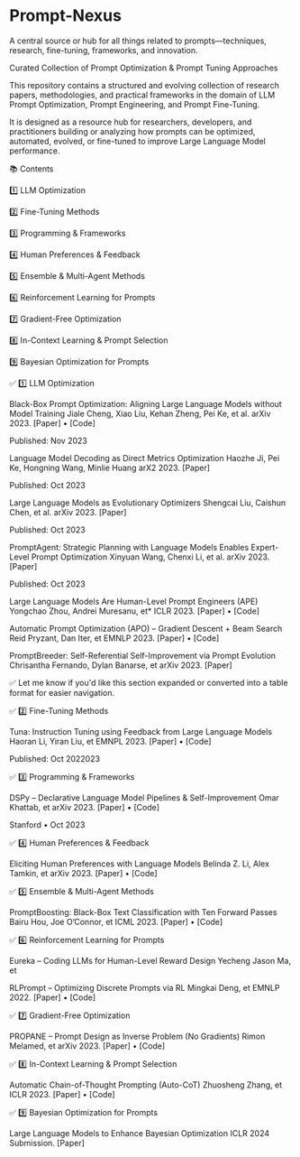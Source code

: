 # Prompt-Nexus
A central source or hub for all things related to prompts—techniques, research, fine-tuning, frameworks, and innovation.


Curated Collection of Prompt Optimization & Prompt Tuning Approaches

This repository contains a structured and evolving collection of research papers, methodologies, and practical frameworks in the domain of LLM Prompt Optimization, Prompt Engineering, and Prompt Fine-Tuning.

It is designed as a resource hub for researchers, developers, and practitioners building or analyzing how prompts can be optimized, automated, evolved, or fine-tuned to improve Large Language Model performance.

📚 Contents

1️⃣ LLM Optimization

2️⃣ Fine-Tuning Methods

3️⃣ Programming & Frameworks

4️⃣ Human Preferences & Feedback

5️⃣ Ensemble & Multi-Agent Methods

6️⃣ Reinforcement Learning for Prompts

7️⃣ Gradient-Free Optimization

8️⃣ In-Context Learning & Prompt Selection

9️⃣ Bayesian Optimization for Prompts

✅ 1️⃣ LLM Optimization

Black-Box Prompt Optimization: Aligning Large Language Models without Model Training
Jiale Cheng, Xiao Liu, Kehan Zheng, Pei Ke, et al.
arXiv 2023. [Paper]
 • [Code]

Published: Nov 2023

Language Model Decoding as Direct Metrics Optimization
Haozhe Ji, Pei Ke, Hongning Wang, Minlie Huang
arX2 2023. [Paper]

Published: Oct 2023

Large Language Models as Evolutionary Optimizers
Shengcai Liu, Caishun Chen, et al.
arXiv 2023. [Paper]

Published: Oct 2023

PromptAgent: Strategic Planning with Language Models Enables Expert-Level Prompt Optimization
Xinyuan Wang, Chenxi Li, et al.
arXiv 2023. [Paper]

Published: Oct 2023

Large Language Models Are Human-Level Prompt Engineers (APE)
Yongchao Zhou, Andrei Muresanu, et*
ICLR 2023. [Paper]
 • [Code]

Automatic Prompt Optimization (APO) – Gradient Descent + Beam Search
Reid Pryzant, Dan Iter, et
EMNLP 2023. [Paper]
 • [Code]

PromptBreeder: Self-Referential Self-Improvement via Prompt Evolution
Chrisantha Fernando, Dylan Banarse, et
arXiv 2023. [Paper]

✅ Let me know if you'd like this section expanded or converted into a table format for easier navigation.

✅ 2️⃣ Fine-Tuning Methods

Tuna: Instruction Tuning using Feedback from Large Language Models
Haoran Li, Yiran Liu, et
EMNPL 2023. [Paper]
 • [Code]

Published: Oct 2022023

✅ 3️⃣ Programming & Frameworks

DSPy – Declarative Language Model Pipelines & Self-Improvement
Omar Khattab, et
arXiv 2023. [Paper]
 • [Code]

Stanford • Oct 2023

✅ 4️⃣ Human Preferences & Feedback

Eliciting Human Preferences with Language Models
Belinda Z. Li, Alex Tamkin, et
arXiv 2023. [Paper]
 • [Code]

✅ 5️⃣ Ensemble & Multi-Agent Methods

PromptBoosting: Black-Box Text Classification with Ten Forward Passes
Bairu Hou, Joe O’Connor, et
ICML 2023. [Paper]
 • [Code]

✅ 6️⃣ Reinforcement Learning for Prompts

Eureka – Coding LLMs for Human-Level Reward Design
Yecheng Jason Ma, et

RLPrompt – Optimizing Discrete Prompts via RL
Mingkai Deng, et
EMNLP 2022. [Paper]
 • [Code]

✅ 7️⃣ Gradient-Free Optimization

PROPANE – Prompt Design as Inverse Problem (No Gradients)
Rimon Melamed, et
arXiv 2023. [Paper]
 • [Code]

✅ 8️⃣ In-Context Learning & Prompt Selection

Automatic Chain-of-Thought Prompting (Auto-CoT)
Zhuosheng Zhang, et
ICLR 2023. [Paper]
 • [Code]

✅ 9️⃣ Bayesian Optimization for Prompts

Large Language Models to Enhance Bayesian Optimization
ICLR 2024 Submission. [Paper]
